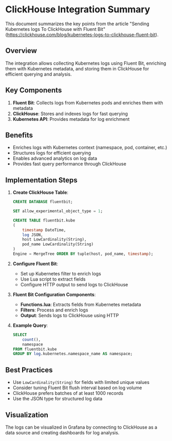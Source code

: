 # ClickHouse Integration Summary

This document summarizes the key points from the article "Sending Kubernetes logs To ClickHouse with Fluent Bit" (https://clickhouse.com/blog/kubernetes-logs-to-clickhouse-fluent-bit).

## Overview

The integration allows collecting Kubernetes logs using Fluent Bit, enriching them with Kubernetes metadata, and storing them in ClickHouse for efficient querying and analysis.

## Key Components

1. **Fluent Bit**: Collects logs from Kubernetes pods and enriches them with metadata
2. **ClickHouse**: Stores and indexes logs for fast querying
3. **Kubernetes API**: Provides metadata for log enrichment

## Benefits

- Enriches logs with Kubernetes context (namespace, pod, container, etc.)
- Structures logs for efficient querying
- Enables advanced analytics on log data
- Provides fast query performance through ClickHouse

## Implementation Steps

1. **Create ClickHouse Table**:
   ```sql
   CREATE DATABASE fluentbit;
   
   SET allow_experimental_object_type = 1;
   
   CREATE TABLE fluentbit.kube
   (
       timestamp DateTime,
       log JSON,
       host LowCardinality(String),
       pod_name LowCardinality(String)
   )
   Engine = MergeTree ORDER BY tuple(host, pod_name, timestamp);
   ```

2. **Configure Fluent Bit**:
   - Set up Kubernetes filter to enrich logs
   - Use Lua script to extract fields
   - Configure HTTP output to send logs to ClickHouse

3. **Fluent Bit Configuration Components**:
   - **Functions.lua**: Extracts fields from Kubernetes metadata
   - **Filters**: Process and enrich logs
   - **Output**: Sends logs to ClickHouse using HTTP

4. **Example Query**:
   ```sql
   SELECT
       count(),
       namespace
   FROM fluentbit.kube
   GROUP BY log.kubernetes.namespace_name AS namespace;
   ```

## Best Practices

- Use `LowCardinality(String)` for fields with limited unique values
- Consider tuning Fluent Bit flush interval based on log volume
- ClickHouse prefers batches of at least 1000 records
- Use the JSON type for structured log data

## Visualization

The logs can be visualized in Grafana by connecting to ClickHouse as a data source and creating dashboards for log analysis.
